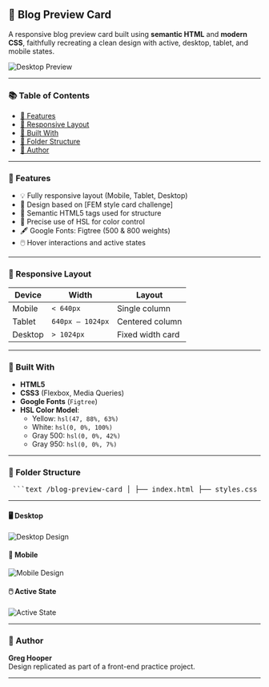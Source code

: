 ## 📄 Blog Preview Card

A responsive blog preview card built using **semantic HTML** and **modern CSS**, faithfully recreating a clean design with active, desktop, tablet, and mobile states.

![Desktop Preview](./desktop-design.jpg)

---

### 📚 Table of Contents

- [🚀 Features](#-features)
- [📱 Responsive Layout](#-responsive-layout)
- [🔧 Built With](#-built-with)
- [📂 Folder Structure](#-folder-structure)
- [📌 Author](#-author)

---

### 🚀 Features

- 💡 Fully responsive layout (Mobile, Tablet, Desktop)
- 🎨 Design based on [FEM style card challenge]
- 🧠 Semantic HTML5 tags used for structure
- 🎯 Precise use of HSL for color control
- 🖋️ Google Fonts: Figtree (500 & 800 weights)
- 🖱️ Hover interactions and active states

---

### 📱 Responsive Layout

| Device  | Width            | Layout           |
| ------- | ---------------- | ---------------- |
| Mobile  | `< 640px`        | Single column    |
| Tablet  | `640px – 1024px` | Centered column  |
| Desktop | `> 1024px`       | Fixed width card |

---

### 🔧 Built With

- **HTML5**
- **CSS3** (Flexbox, Media Queries)
- **Google Fonts** (`Figtree`)
- **HSL Color Model**:
  - Yellow: `hsl(47, 88%, 63%)`
  - White: `hsl(0, 0%, 100%)`
  - Gray 500: `hsl(0, 0%, 42%)`
  - Gray 950: `hsl(0, 0%, 7%)`

---

### 📂 Folder Structure

<pre lang="md"> ```text /blog-preview-card │ ├── index.html ├── styles.css ├── desktop-design.jpg ├── mobile-design.jpg ├── active-states.jpg └── README.md ``` </pre>

---

#### 🖥️ Desktop

![Desktop Design](.design/desktop-design.jpg)

#### 📱 Mobile

![Mobile Design](.design/mobile-design.jpg)

#### 🖱️ Active State

![Active State](.design/active-states.jpg)

---

### 📌 Author

**Greg Hooper**  
Design replicated as part of a front-end practice project.

---
